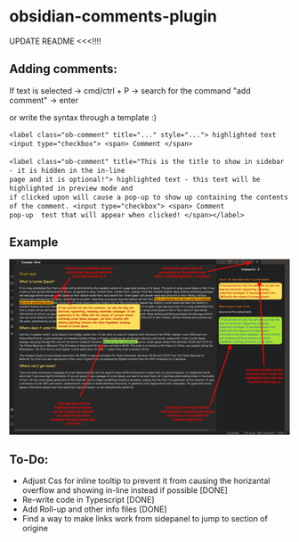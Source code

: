 # obsidian-comments-plugin

UPDATE README <<<!!!!

## Adding comments:

If text is selected -> cmd/ctrl + P -> search for the command "add comment" -> enter

or write the syntax through a template :)

```
<label class="ob-comment" title="..." style="..."> highlighted text <input type="checkbox"> <span> Comment </span>

<label class="ob-comment" title="This is the title to show in sidebar - it is hidden in the in-line 
page and it is optional!"> highlighted text - this text will be highlighted in preview mode and 
if clicked upon will cause a pop-up to show up containing the contents of the comment. <input type="checkbox"> <span> Comment 
pop-up  test that will appear when clicked! </span></label>
```

## Example

![example_1](./example.png)

## To-Do:
- Adjust Css for inline tooltip to prevent it from causing the horizantal overflow and showing in-line instead if possible [DONE]
- Re-write code in Typescript [DONE]
- Add Roll-up and other info files [DONE]
- Find a way to make links work from sidepanel to jump to section of origine
